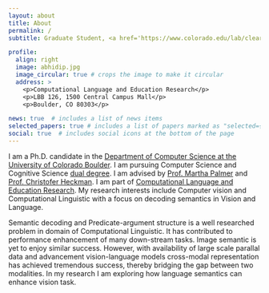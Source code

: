 ```yaml
---
layout: about
title: About
permalink: /
subtitle: Graduate Student, <a href='https://www.colorado.edu/lab/clear/'>CLEAR</a>, <a href='https://www.colorado.edu/lab/clear/nlp-cu-boulder'>CU Boulder</a>

profile:
  align: right
  image: abhidip.jpg
  image_circular: true # crops the image to make it circular
  address: >
    <p>Computational Language and Education Research</p>
    <p>LBB 126, 1500 Central Campus Mall</p>
    <p>Boulder, CO 80303</p>

news: true  # includes a list of news items
selected_papers: true # includes a list of papers marked as "selected={true}"
social: true  # includes social icons at the bottom of the page
---
```

I am a Ph.D. candidate in the [Department of Computer Science at the University of Colorado Boulder](https://www.colorado.edu/cs/). I am pursuing Computer Science and Cognitive Science [dual degree](https://www.colorado.edu/ics/graduate-programs/cognitive-science-combined-phd). I am advised by [Prof. Martha Palmer](https://www.colorado.edu/faculty/palmer-martha/) and [Prof. Christofer Heckman](http://www.ristoffer.ch/). I am part of [Computational Language and Education Research](https://www.colorado.edu/lab/clear/). My research interests include Computer vision and Computational Linguistic with a focus on decoding semantics in Vision and Language.

Semantic decoding and Predicate-argument structure is a well researched problem in domain of Computational Linguistic. It has contributed to performance enhancement of many down-stream tasks. Image semantic is yet to enjoy similar success. However, with availability of large scale parallal data and advancement vision-language models cross-modal representation has achieved tremendous success, thereby bridging the gap between two modalities. In my research I am exploring how language semantics can enhance vision task.
